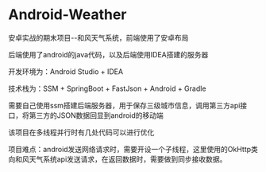 # Android-Weather
安卓实战的期末项目--和风天气系统，前端使用了安卓布局

后端使用了android的java代码，以及后端使用IDEA搭建的服务器

开发环境为：Android Studio + IDEA

技术栈为：SSM + SpringBoot + FastJson + Android + Gradle

需要自己使用ssm搭建后端服务器，用于保存三级城市信息，调用第三方api接口，将第三方的JSON数据回显到android的移动端

该项目在多线程并行时有几处代码可以进行优化

项目难点：android发送网络请求时，需要开设一个子线程，这里使用的OkHttp类向和风天气系统api发送请求，在返回数据时，需要做到同步接收数据。
